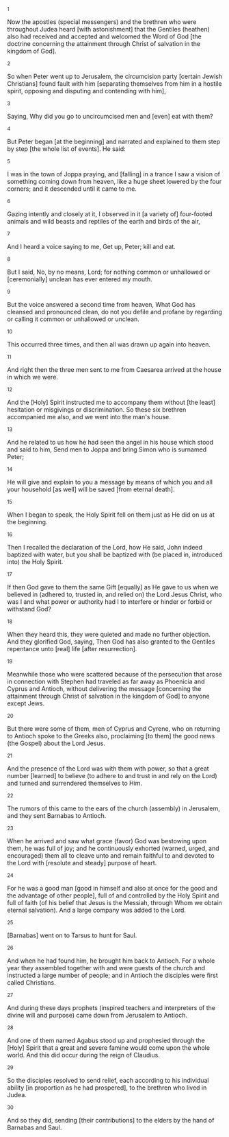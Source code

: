 <sup>1</sup> 

Now the apostles (special messengers) and the brethren who were throughout Judea heard [with astonishment] that the Gentiles (heathen) also had received and accepted and welcomed the Word of God [the doctrine concerning the attainment through Christ of salvation in the kingdom of God]. 

<sup>2</sup> 

So when Peter went up to Jerusalem, the circumcision party [certain Jewish Christians] found fault with him [separating themselves from him in a hostile spirit, opposing and disputing and contending with him], 

<sup>3</sup> 

Saying, Why did you go to uncircumcised men and [even] eat with them? 

<sup>4</sup> 

But Peter began [at the beginning] and narrated and explained to them step by step [the whole list of events]. He said: 

<sup>5</sup> 

I was in the town of Joppa praying, and [falling] in a trance I saw a vision of something coming down from heaven, like a huge sheet lowered by the four corners; and it descended until it came to me. 

<sup>6</sup> 

Gazing intently and closely at it, I observed in it [a variety of] four-footed animals and wild beasts and reptiles of the earth and birds of the air, 

<sup>7</sup> 

And I heard a voice saying to me, Get up, Peter; kill and eat. 

<sup>8</sup> 

But I said, No, by no means, Lord; for nothing common or unhallowed or [ceremonially] unclean has ever entered my mouth. 

<sup>9</sup> 

But the voice answered a second time from heaven, What God has cleansed and pronounced clean, do not you defile and profane by regarding or calling it common or unhallowed or unclean. 

<sup>10</sup> 

This occurred three times, and then all was drawn up again into heaven. 

<sup>11</sup> 

And right then the three men sent to me from Caesarea arrived at the house in which we were. 

<sup>12</sup> 

And the [Holy] Spirit instructed me to accompany them without [the least] hesitation or misgivings or discrimination. So these six brethren accompanied me also, and we went into the man's house. 

<sup>13</sup> 

And he related to us how he had seen the angel in his house which stood and said to him, Send men to Joppa and bring Simon who is surnamed Peter; 

<sup>14</sup> 

He will give and explain to you a message by means of which you and all your household [as well] will be saved [from eternal death]. 

<sup>15</sup> 

When I began to speak, the Holy Spirit fell on them just as He did on us at the beginning. 

<sup>16</sup> 

Then I recalled the declaration of the Lord, how He said, John indeed baptized with water, but you shall be baptized with (be placed in, introduced into) the Holy Spirit. 

<sup>17</sup> 

If then God gave to them the same Gift [equally] as He gave to us when we believed in (adhered to, trusted in, and relied on) the Lord Jesus Christ, who was I and what power or authority had I to interfere or hinder or forbid or withstand God? 

<sup>18</sup> 

When they heard this, they were quieted and made no further objection. And they glorified God, saying, Then God has also granted to the Gentiles repentance unto [real] life [after resurrection]. 

<sup>19</sup> 

Meanwhile those who were scattered because of the persecution that arose in connection with Stephen had traveled as far away as Phoenicia and Cyprus and Antioch, without delivering the message [concerning  the attainment through Christ of salvation in the kingdom of God] to anyone except Jews. 

<sup>20</sup> 

But there were some of them, men of Cyprus and Cyrene, who on returning to Antioch spoke to the Greeks also, proclaiming [to them] the good news (the Gospel) about the Lord Jesus. 

<sup>21</sup> 

And the presence of the Lord was with them with power, so that a great number [learned] to believe (to adhere to and trust in and rely on the Lord) and turned and surrendered themselves to Him. 

<sup>22</sup> 

The rumors of this came to the ears of the church (assembly) in Jerusalem, and they sent Barnabas to Antioch. 

<sup>23</sup> 

When he arrived and saw what grace (favor) God was bestowing upon them, he was full of joy; and he continuously exhorted (warned, urged, and encouraged) them all to cleave unto and remain faithful to and devoted to the Lord with [resolute and steady] purpose of heart. 

<sup>24</sup> 

For he was a good man [good in himself and also at once for the good and the advantage of other people], full of and controlled by the Holy Spirit and full of faith (of his belief that Jesus is the Messiah, through Whom we obtain eternal salvation). And a large company was added to the Lord. 

<sup>25</sup> 

[Barnabas] went on to Tarsus to hunt for Saul. 

<sup>26</sup> 

And when he had found him, he brought him back to Antioch. For a whole year they assembled together with and were guests of the church and instructed a large number of people; and in Antioch the disciples were first called Christians. 

<sup>27</sup> 

And during these days prophets (inspired teachers and interpreters of the divine will and purpose) came down from Jerusalem to Antioch. 

<sup>28</sup> 

And one of them named Agabus stood up and prophesied through the [Holy] Spirit that a great and severe famine would come upon the whole world. And this did occur during the reign of Claudius. 

<sup>29</sup> 

So the disciples resolved to send relief, each according to his individual ability [in proportion as he had prospered], to the brethren who lived in Judea. 

<sup>30</sup> 

And so they did, sending [their contributions] to the elders by the hand of Barnabas and Saul.